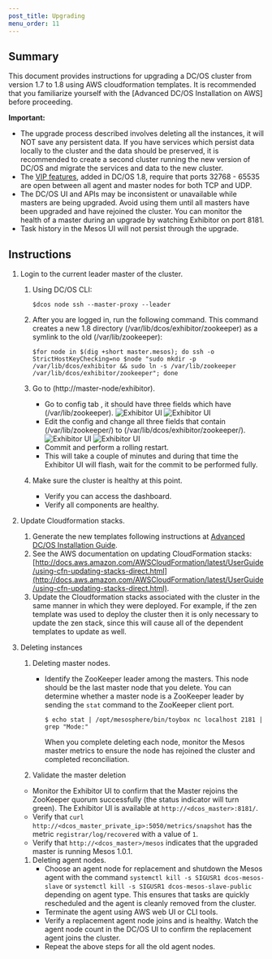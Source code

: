 ```yaml
---
post_title: Upgrading
menu_order: 11
---
```


## Summary

This document provides instructions for upgrading a DC/OS cluster from version 1.7 to 1.8 using AWS cloudformation templates. It is recommended that you familiarize yourself with the [Advanced DC/OS Installation on AWS] before proceeding.

**Important:**

- The upgrade process described involves deleting all the instances, it will NOT save any persistent data.  If you have services which persist data locally to the cluster and the data should be preserved, it is recommended to create a second cluster running the new version of DC/OS and migrate the services and data to the new cluster.
- The [VIP features](/docs/1.8/usage/service-discovery/load-balancing-vips/virtual-ip-addresses/), added in DC/OS 1.8, require that ports 32768 - 65535 are open between all agent and master nodes for both TCP and UDP.
- The DC/OS UI and APIs may be inconsistent or unavailable while masters are being upgraded. Avoid using them until all masters have been upgraded and have rejoined the cluster. You can monitor the health of a master during an upgrade by watching Exhibitor on port 8181.
- Task history in the Mesos UI will not persist through the upgrade.


## Instructions

1. Login to the current leader master of the cluster.
   1. Using DC/OS CLI: 
      ```
      $dcos node ssh --master-proxy --leader
      ```
   1. After you are logged in, run the following command. This command creates a new 1.8 directory (/var/lib/dcos/exhibitor/zookeeper) as a symlink to the old (/var/lib/zookeeper): 
      ```
      $for node in $(dig +short master.mesos); do ssh -o StrictHostKeyChecking=no $node "sudo mkdir -p /var/lib/dcos/exhibitor && sudo ln -s /var/lib/zookeeper /var/lib/dcos/exhibitor/zookeeper"; done
      ```

   1. Go to (http://master-node/exhibitor).
      * Go to config tab , it should have three fields which have (/var/lib/zookeeper). 
        ![Exhibitor UI](../img/dcos-exhibitor-fields-before.png)
        ![Exhibitor UI](../img/dcos-exhibitor-fields-before-2.png)
      * Edit the config and change all three fields that contain (/var/lib/zookeeper/) to (/var/lib/dcos/exhibitor/zookeeper/).
        ![Exhibitor UI](../img/dcos-exhibitor-fields-after.png)
        ![Exhibitor UI](../img/dcos-exhibitor-fields-after-2.png)
      * Commit and perform a rolling restart.
      * This will take a couple of minutes and during that time the Exhibitor UI will flash, wait for the commit to be performed fully.
   1. Make sure the cluster is healthy at this point.
      * Verify you can access the dashboard.
      * Verify all components are healthy.
   
1. Update Cloudformation stacks.
   1. Generate the new templates following instructions at [Advanced DC/OS Installation Guide][advanced-aws-custom]. 
   1. See the AWS documentation on updating CloudFormation stacks: [http://docs.aws.amazon.com/AWSCloudFormation/latest/UserGuide/using-cfn-updating-stacks-direct.html](http://docs.aws.amazon.com/AWSCloudFormation/latest/UserGuide/using-cfn-updating-stacks-direct.html). 
   1.  Update the Cloudformation stacks associated with the cluster in the same manner in which they were deployed. For example, if the zen template was used to deploy the cluster then it is only necessary to update the zen stack, since this will cause all of the dependent templates to update as well.
   
1. Deleting instances
   1. Deleting master nodes.
      * Identify the ZooKeeper leader among the masters. This node should be the last master node that you delete. You can determine whether a master node is a ZooKeeper leader by sending the `stat` command to the ZooKeeper client port.
        
        ```
        $ echo stat | /opt/mesosphere/bin/toybox nc localhost 2181 | grep "Mode:"
        ```
        
        When you complete deleting each node, monitor the Mesos master metrics to ensure the node has rejoined the cluster and completed reconciliation.
  
   1.  Validate the master deletion
      * Monitor the Exhibitor UI to confirm that the Master rejoins the ZooKeeper quorum successfully (the status indicator will turn green).  The Exhibitor UI is available at `http://<dcos_master>:8181/`.
      * Verify that `curl http://<dcos_master_private_ip>:5050/metrics/snapshot` has the metric `registrar/log/recovered` with a value of `1`.
      * Verify that `http://<dcos_master>/mesos` indicates that the upgraded master is running Mesos 1.0.1.

    
   1. Deleting agent nodes.
      * Choose an agent node for replacement and shutdown the Mesos agent with the command `systemctl kill -s SIGUSR1 dcos-mesos-slave` or `systemctl kill -s SIGUSR1 dcos-mesos-slave-public` depending on agent type. 
        This ensures that tasks are quickly rescheduled and the agent is cleanly removed from the cluster.
      * Terminate the agent using AWS web UI or CLI tools.
      * Verify a replacement agent node joins and is healthy. Watch the agent node count in the DC/OS UI to confirm the replacement agent joins the cluster.
      * Repeat the above steps for all the old agent nodes.
      
[advanced-aws-custom]: 1.8/administration/installing/cloud/aws/advanced/aws-custom/
